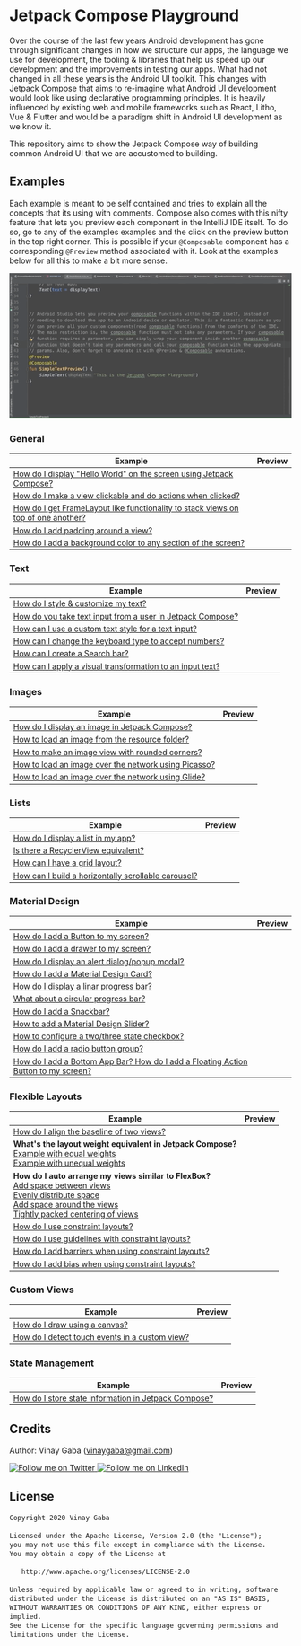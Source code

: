 # Jetpack Compose Playground

Over the course of the last few years Android development has gone
through significant changes in how we structure our apps, the language
we use for development, the tooling & libraries that help us speed up
our development and the improvements in testing our apps. What had not
changed in all these years is the Android UI toolkit. This changes with
Jetpack Compose that aims to re-imagine what Android UI development
would look like using declarative programming principles. It is heavily
influenced by existing web and mobile frameworks such as React, Litho,
Vue & Flutter and would be a paradigm shift in Android UI development as
we know it.

This repository aims to show the Jetpack Compose way of building common
Android UI that we are accustomed to building.

Examples
-----------------

Each example is meant to be self contained and tries to explain all the
concepts that its using with comments. Compose also comes with this
nifty feature that lets you preview each component in the IntelliJ IDE
itself. To do so, go to any of the examples examples and the click on
the preview button in the top right corner. This is possible if your
`@Composable` component has a corresponding `@Preview` method associated
with it. Look at the examples below for all this to make a bit more
sense.

![Jetpack Compose Preview Functionality](screenshots/compose_preview.gif)

### General

|Example|Preview|
|-------|-------|
|[How do I display "Hello World" on the screen using Jetpack Compose?](https://github.com/vinaygaba/Jetpack-Compose-Playground/blob/master/app/src/main/java/com/example/jetpackcomposeplayground/text/SimpleTextActivity.kt)| |
|[How do I make a view clickable and do actions when clicked?](https://github.com/vinaygaba/Jetpack-Compose-Playground/blob/master/app/src/main/java/com/example/jetpackcomposeplayground/dialogs/AlertDialogActivity.kt#L36)| |
|[How do I get FrameLayout like functionality to stack views on top of one another?](https://github.com/vinaygaba/Jetpack-Compose-Playground/blob/master/app/src/main/java/com/example/jetpackcomposeplayground/stack/StackActivity.kt)| |
|[How do I add padding around a view?](https://github.com/vinaygaba/Jetpack-Compose-Playground/blob/master/app/src/main/java/com/example/jetpackcomposeplayground/button/ButtonActivity.kt#L37)| |
|[How do I add a background color to any section of the screen?](https://github.com/vinaygaba/Jetpack-Compose-Playground/blob/master/app/src/main/java/com/example/jetpackcomposeplayground/text/CustomTextActivity.kt#L163)| |


### Text

|Example|Preview|
|-------|-------|
|[How do I style & customize my text?](https://github.com/vinaygaba/Jetpack-Compose-Playground/blob/master/app/src/main/java/com/example/jetpackcomposeplayground/text/CustomTextActivity.kt)| |
|[How do you take text input from a user in Jetpack Compose?](https://github.com/vinaygaba/Jetpack-Compose-Playground/blob/master/app/src/main/java/com/example/jetpackcomposeplayground/text/TextFieldActivity.kt)
|[How can I use a custom text style for a text input?](https://github.com/vinaygaba/Jetpack-Compose-Playground/blob/master/app/src/main/java/com/example/jetpackcomposeplayground/text/TextFieldActivity.kt#L71)| |
|[How can I change the keyboard type to accept numbers?](https://github.com/vinaygaba/Jetpack-Compose-Playground/blob/master/app/src/main/java/com/example/jetpackcomposeplayground/text/TextFieldActivity.kt#L90)| |
|[How can I create a Search bar?](https://github.com/vinaygaba/Jetpack-Compose-Playground/blob/master/app/src/main/java/com/example/jetpackcomposeplayground/text/TextFieldActivity.kt#L104)| |
|[How can I apply a visual transformation to an input text?](https://github.com/vinaygaba/Jetpack-Compose-Playground/blob/master/app/src/main/java/com/example/jetpackcomposeplayground/text/TextFieldActivity.kt#L123)| |


### Images

|Example|Preview|
|-------|-------|
|[How do I display an image in Jetpack Compose?](https://github.com/vinaygaba/Jetpack-Compose-Playground/blob/master/app/src/main/java/com/example/jetpackcomposeplayground/image/ImageActivity.kt)| |
|[How to load an image from the resource folder?](https://github.com/vinaygaba/Jetpack-Compose-Playground/blob/master/app/src/main/java/com/example/jetpackcomposeplayground/image/ImageActivity.kt#L61)| |
|[How to make an image view with rounded corners?](https://github.com/vinaygaba/Jetpack-Compose-Playground/blob/master/app/src/main/java/com/example/jetpackcomposeplayground/image/ImageActivity.kt#L73)| |
|[How to load an image over the network using Picasso?](https://github.com/vinaygaba/Jetpack-Compose-Playground/blob/master/app/src/main/java/com/example/jetpackcomposeplayground/image/ImageActivity.kt#L85)| |
|[How to load an image over the network using Glide?](https://github.com/vinaygaba/Jetpack-Compose-Playground/blob/master/app/src/main/java/com/example/jetpackcomposeplayground/image/ImageActivity.kt#L135)| |


### Lists

|Example|Preview|
|-------|-------|
|[How do I display a list in my app?](https://github.com/vinaygaba/Jetpack-Compose-Playground/blob/master/app/src/main/java/com/example/jetpackcomposeplayground/scrollers/VerticalScrollableActivity.kt)| |
|[Is there a RecyclerView equivalent?](https://github.com/vinaygaba/Jetpack-Compose-Playground/blob/master/app/src/main/java/com/example/jetpackcomposeplayground/scrollers/VerticalScrollableActivity.kt#L40)| |
|[How can I have a grid layout?](https://github.com/vinaygaba/Jetpack-Compose-Playground/blob/master/app/src/main/java/com/example/jetpackcomposeplayground/scrollers/GridLayoutActivity.kt)| |
|[How can I build a horizontally scrollable carousel?](https://github.com/vinaygaba/Jetpack-Compose-Playground/blob/master/app/src/main/java/com/example/jetpackcomposeplayground/scrollers/HorizontalScrollableActivity.kt)| |


### Material Design

|Example|Preview|
|-------|-------|
|[How do I add a Button to my screen?](https://github.com/vinaygaba/Jetpack-Compose-Playground/blob/master/app/src/main/java/com/example/jetpackcomposeplayground/material/ButtonActivity.kt)||
|[How do I add a drawer to my screen?](https://github.com/vinaygaba/Jetpack-Compose-Playground/blob/master/app/src/main/java/com/example/jetpackcomposeplayground/material/DrawerAppActivity.kt)| |
|[How do I display an alert dialog/popup modal?](https://github.com/vinaygaba/Jetpack-Compose-Playground/blob/master/app/src/main/java/com/example/jetpackcomposeplayground/material/AlertDialogActivity.kt)| |
|[How do I add a Material Design Card?](https://github.com/vinaygaba/Jetpack-Compose-Playground/blob/master/app/src/main/java/com/example/jetpackcomposeplayground/material/MaterialActivity.kt#L69)| |
|[How do I display a linar progress bar?](https://github.com/vinaygaba/Jetpack-Compose-Playground/blob/master/app/src/main/java/com/example/jetpackcomposeplayground/material/MaterialActivity.kt#L127) | |
|[What about a circular progress bar?](https://github.com/vinaygaba/Jetpack-Compose-Playground/blob/master/app/src/main/java/com/example/jetpackcomposeplayground/material/MaterialActivity.kt#L147) | |
|[How do I add a Snackbar?](https://github.com/vinaygaba/Jetpack-Compose-Playground/blob/master/app/src/main/java/com/example/jetpackcomposeplayground/material/MaterialActivity.kt#L161) | |
|[How to add a Material Design Slider?](https://github.com/vinaygaba/Jetpack-Compose-Playground/blob/master/app/src/main/java/com/example/jetpackcomposeplayground/material/MaterialActivity.kt#L173) | |
|[How to configure a two/three state checkbox?](https://github.com/vinaygaba/Jetpack-Compose-Playground/blob/master/app/src/main/java/com/example/jetpackcomposeplayground/material/MaterialActivity.kt#L85)| |
|[How do I add a radio button group?](https://github.com/vinaygaba/Jetpack-Compose-Playground/blob/master/app/src/main/java/com/example/jetpackcomposeplayground/material/MaterialActivity.kt#L116)|| |
|[How do I add a Bottom App Bar? How do I add a Floating Action Button to my screen?](https://github.com/vinaygaba/Jetpack-Compose-Playground/blob/master/app/src/main/java/com/example/jetpackcomposeplayground/material/BottomAppBarActivity.kt#L37) | |

### Flexible Layouts
|Example|Preview|
|-------|-------|
|[How do I align the baseline of two views?](https://github.com/vinaygaba/Jetpack-Compose-Playground/blob/master/app/src/main/java/com/example/jetpackcomposeplayground/layout/ViewLayoutConfigurationsActivity.kt#L164)| |
|**What's the layout weight equivalent in Jetpack Compose?**<br>[Example with equal weights](https://github.com/vinaygaba/Jetpack-Compose-Playground/blob/master/app/src/main/java/com/example/jetpackcomposeplayground/layout/ViewLayoutConfigurationsActivity.kt#L59) <br>[Example with unequal weights](https://github.com/vinaygaba/Jetpack-Compose-Playground/blob/master/app/src/main/java/com/example/jetpackcomposeplayground/layout/ViewLayoutConfigurationsActivity.kt#L74)| |
|**How do I auto arrange my views similar to FlexBox?**<br>[Add space between views](https://github.com/vinaygaba/Jetpack-Compose-Playground/blob/master/app/src/main/java/com/example/jetpackcomposeplayground/layout/ViewLayoutConfigurationsActivity.kt#L89)<br>[Evenly distribute space](https://github.com/vinaygaba/Jetpack-Compose-Playground/blob/master/app/src/main/java/com/example/jetpackcomposeplayground/layout/ViewLayoutConfigurationsActivity.kt#L104)<br>[Add space around the views](https://github.com/vinaygaba/Jetpack-Compose-Playground/blob/master/app/src/main/java/com/example/jetpackcomposeplayground/layout/ViewLayoutConfigurationsActivity.kt#L119)<br>[Tightly packed centering of views](https://github.com/vinaygaba/Jetpack-Compose-Playground/blob/master/app/src/main/java/com/example/jetpackcomposeplayground/layout/ViewLayoutConfigurationsActivity.kt#L134)| |
|[How do I use constraint layouts?](https://github.com/vinaygaba/Jetpack-Compose-Playground/blob/master/app/src/main/java/com/example/jetpackcomposeplayground/layout/ConstraintLayoutActivity.kt#L47)| |
|[How do I use guidelines with constraint layouts?](https://github.com/vinaygaba/Jetpack-Compose-Playground/blob/master/app/src/main/java/com/example/jetpackcomposeplayground/layout/ConstraintLayoutActivity.kt#L88)| |
|[How do I add barriers when using constraint layouts?](https://github.com/vinaygaba/Jetpack-Compose-Playground/blob/master/app/src/main/java/com/example/jetpackcomposeplayground/layout/ConstraintLayoutActivity.kt#L117)| |
|[How do I add bias when using constraint layouts?](https://github.com/vinaygaba/Jetpack-Compose-Playground/blob/master/app/src/main/java/com/example/jetpackcomposeplayground/layout/ConstraintLayoutActivity.kt#L157)| |

### Custom Views

|Example|Preview|
|-------|-------|
|[How do I draw using a canvas?](https://github.com/vinaygaba/Jetpack-Compose-Playground/blob/master/app/src/main/java/com/example/jetpackcomposeplayground/customview/CustomViewActivity.kt)| |
|[How do I detect touch events in a custom view?](https://github.com/vinaygaba/Jetpack-Compose-Playground/blob/master/app/src/main/java/com/example/jetpackcomposeplayground/customview/CustomViewPainActivity.kt)| |


### State Management
|Example|Preview|
|-------|-------|
|[How do I store state information in Jetpack Compose?](https://github.com/vinaygaba/Jetpack-Compose-Playground/blob/master/app/src/main/java/com/example/jetpackcomposeplayground/state/StateActivity.kt)| |


Credits
-----------------
Author: Vinay Gaba (vinaygaba@gmail.com)

<a href="https://twitter.com/vinaygaba">
  <img alt="Follow me on Twitter"
       src="https://github.com/gabrielemariotti/cardslib/raw/master/demo/images/twitter64.png" />
</a>
<a href="https://www.linkedin.com/in/vinaygaba">
  <img alt="Follow me on LinkedIn"
       src="https://github.com/gabrielemariotti/cardslib/raw/master/demo/images/linkedin.png" />
</a>


License
-----------------

    Copyright 2020 Vinay Gaba

    Licensed under the Apache License, Version 2.0 (the "License");
    you may not use this file except in compliance with the License.
    You may obtain a copy of the License at

       http://www.apache.org/licenses/LICENSE-2.0

    Unless required by applicable law or agreed to in writing, software
    distributed under the License is distributed on an "AS IS" BASIS,
    WITHOUT WARRANTIES OR CONDITIONS OF ANY KIND, either express or implied.
    See the License for the specific language governing permissions and
    limitations under the License.
